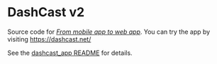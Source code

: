 # DashCast v2

Source code for
[*From mobile app to web app*](https://www.youtube.com/watch?v=HAstl_NkXl0). You can try the app by visiting https://dashcast.net/

See the [dashcast_app README](dashcast_app/README.md) for details.
